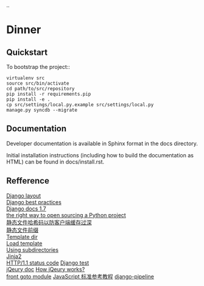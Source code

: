 .. 

Dinner
======================

Quickstart
----------

To bootstrap the project::

    virtualenv src
    source src/bin/activate
    cd path/to/src/repository
    pip install -r requirements.pip
    pip install -e .
    cp src/settings/local.py.example src/settings/local.py
    manage.py syncdb --migrate

Documentation
-------------

Developer documentation is available in Sphinx format in the docs directory.

Initial installation instructions (including how to build the documentation as
HTML) can be found in docs/install.rst.

Refference
-------------
[Django layout](https://github.com/micfan/django-layout)  
[Django best practices](http://lincolnloop.com/django-best-practices/)  
[Django docs 1.7](https://docs.djangoproject.com/en/1.7/)  
[the right way to open sourcing a Python project](http://www.jeffknupp.com/blog/2013/08/16/open-sourcing-a-python-project-the-right-way/)  
[静态文件哈希码以防客户端缓存过深](https://docs.djangoproject.com/en/dev/ref/contrib/staticfiles/#storages)  
[静态文件前缀](https://docs.djangoproject.com/en/1.6/ref/settings/#staticfiles-dirs)  
[Template dir](https://docs.djangoproject.com/en/1.6/ref/settings/#template-dirs)  
[Load template](https://docs.djangoproject.com/en/1.6/ref/templates/api/#loading-templates)  
[Using subdirectories](https://docs.djangoproject.com/en/1.6/ref/templates/api/#using-subdirectories)  
[Jinja2](https://docs.djangoproject.com/en/1.6/ref/templates/api/#using-an-alternative-template-language)  
[HTTP/1.1 status code](http://tools.ietf.org/html/rfc2616.html#section-10)
[Django test](https://docs.djangoproject.com/en/dev/topics/testing/tools/)  
[jQeury doc](http://api.jquery.com/) 
[How jQeury works?](http://learn.jquery.com/about-jquery/how-jquery-works/)  
[front goto module](http://blog.segmentfault.com/teambition/1190000000517257)
[JavaScript 标准参考教程](http://javascript.ruanyifeng.com/)
[django-pipeline](http://django-pipeline.readthedocs.org/en/latest/)